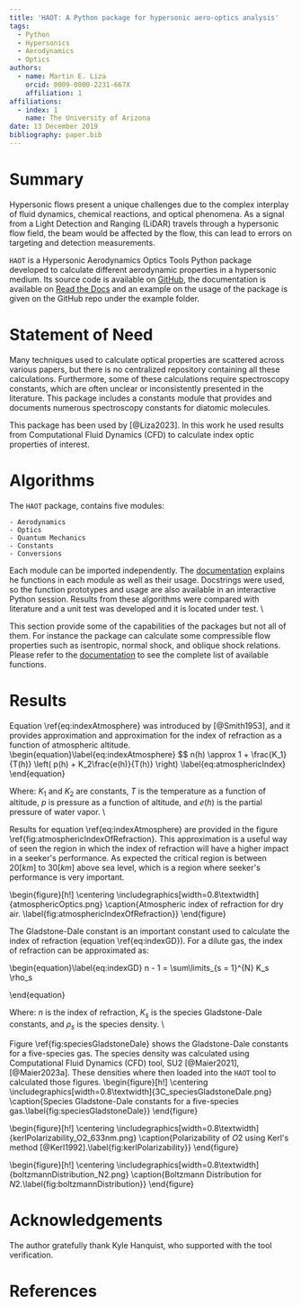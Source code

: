 ```yaml
---
title: 'HAOT: A Python package for hypersonic aero-optics analysis'
tags:
  - Python
  - Hypersonics 
  - Aerodynamics
  - Optics
authors:
  - name: Martin E. Liza
    orcid: 0009-0000-2231-667X
    affiliation: 1
affiliations:
  - index: 1
    name: The University of Arizona
date: 13 December 2019
bibliography: paper.bib
---
```


# Summary

Hypersonic flows present a unique challenges due to the complex interplay of fluid dynamics, chemical reactions, and optical phenomena. As a signal from a Light Detection and Ranging (LiDAR) travels through a hypersonic flow field, the beam would be affected by the flow, this can lead to errors on targeting and detection measurements.

`HAOT` is a Hypersonic Aerodynamics Optics Tools Python package developed to calculate different aerodynamic properties in a hypersonic medium. Its source code is available on [GitHub](https://github.com/mliza/HAOT), the documentation is available on [Read the Docs](https://haot.readthedocs.io/en/latest/) and an example on the usage of the package is given on the GitHub repo under the example folder. 

# Statement of Need

Many techniques used to calculate optical properties are scattered across various papers, but there is no centralized repository containing all these calculations. Furthermore, some of these calculations require spectroscopy constants, which are often unclear or inconsistently presented in the literature. This package includes a constants module that provides and documents numerous spectroscopy constants for diatomic molecules. 

This package has been used by [@Liza2023]. In this work he used results from
Computational Fluid Dynamics (CFD) to calculate index optic properties of
interest.

# Algorithms
The `HAOT` package, contains five modules:

    - Aerodynamics
    - Optics
    - Quantum Mechanics
    - Constants
    - Conversions

Each module can be imported independently. The [documentation](https://haot.readthedocs.io/en/latest/) explains he functions in each module as well as their usage. Docstrings were used, so the function prototypes and usage are also available in an interactive Python session. Results from these algorithms were compared with literature and a unit test was developed and it is located under test.  \\

This section provide some of the capabilities of the packages but not all of them. For instance the package can calculate some compressible flow properties such as isentropic, normal shock, and oblique shock relations. Please refer to the [documentation](https://haot.readthedocs.io/en/latest/) to see the complete list of available functions.

# Results 

Equation \ref{eq:indexAtmosphere} was introduced by [@Smith1953], and it provides approximation and approximation for the index of refraction as a function of atmospheric altitude.
\begin{equation}\label{eq:indexAtmosphere}
$$ n(h) \approx 1 + \frac{K_1}{T(h)} \left( p(h) + K_2\frac{e(h)}{T(h)} \right) \label{eq:atmosphericIndex} 
\end{equation}

Where: $K_1$ and $K_2$ are constants, $T$ is the temperature as a function of altitude, $p$ is pressure as a function of altitude, and $e(h)$ is the partial pressure of water vapor. \\

Results for equation \ref{eq:indexAtmosphere} are provided in the figure \ref{fig:atmosphericIndexOfRefraction}. This approximation is a useful way of seen the region in which the index of refraction will have a higher impact in a seeker's performance. As expected the critical region is between $20[km]$ to $30[km]$ above sea level, which is a region where seeker's performance is very important.

\begin{figure}[h!]
    \centering
    \includegraphics[width=0.8\textwidth]{atmosphericOptics.png}
    \caption{Atmospheric index of refraction for dry air. \label{fig:atmosphericIndexOfRefraction}}
\end{figure}

The Gladstone-Dale constant is an important constant used to calculate the
index of refraction (equation \ref{eq:indexGD}). For a dilute gas, the index of refraction can be approximated as:

\begin{equation}\label{eq:indexGD}
n - 1 = \sum\limits_{s = 1}^{N} K_s \rho_s

\end{equation}

Where: $n$ is the index of refraction, $K_s$ is the species Gladstone-Dale
constants, and $\rho_s$ is the species density. \\

Figure \ref{fig:speciesGladstoneDale} shows the Gladstone-Dale constants for a
five-species gas. The species density was calculated using Computational Fluid Dynamics (CFD) tool, SU2 [@Maier2021], [@Maier2023a]. These densities where then loaded into the `HAOT` tool to calculated those figures.
\begin{figure}[h!]
    \centering
    \includegraphics[width=0.8\textwidth]{3C_speciesGladstoneDale.png}
    \caption{Species Gladstone-Dale constants for a five-species gas.\label{fig:speciesGladstoneDale}}
\end{figure}


\begin{figure}[h!]
    \centering
    \includegraphics[width=0.8\textwidth]{kerlPolarizability_O2_633nm.png}
    \caption{Polarizability of $O2$ using Kerl's method
    [@Kerl1992].\label{fig:kerlPolarizability}}
\end{figure}


\begin{figure}[h!]
    \centering
    \includegraphics[width=0.8\textwidth]{boltzmannDistribution_N2.png}
    \caption{Boltzmann Distribution for $N2$.\label{fig:boltzmannDistribution}}
\end{figure}
    




# Acknowledgements
The author gratefully thank Kyle Hanquist, who supported with the tool
verification.

# References

